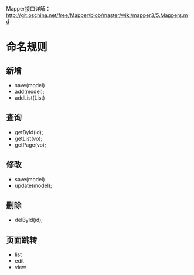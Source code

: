 
Mapper接口详解：
http://git.oschina.net/free/Mapper/blob/master/wiki/mapper3/5.Mappers.md




# 命名规则

## 新增
* save(model)
* add(model);
* addList(List<model>)

## 查询
* getById(id);
* getList(vo);
* getPage(vo);

## 修改
* save(model)
* update(model);

## 删除
* delById(id);

## 页面跳转
* list
* edit
* view


